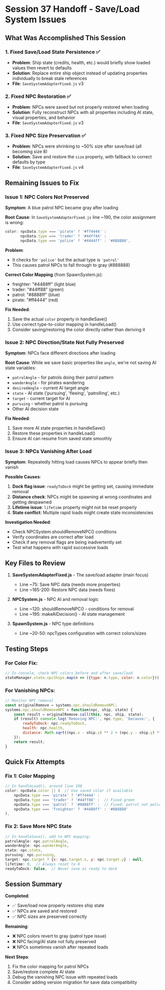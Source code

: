 # Session 37 Handoff - Save/Load System Issues

## What Was Accomplished This Session

### 1. Fixed Save/Load State Persistence ✅
- **Problem**: Ship state (credits, health, etc.) would briefly show loaded values then revert to defaults
- **Solution**: Replace entire ship object instead of updating properties individually to break stale references
- **File**: `SaveSystemAdapterFixed.js` v3

### 2. Fixed NPC Restoration ✅
- **Problem**: NPCs were saved but not properly restored when loading
- **Solution**: Fully reconstruct NPCs with all properties including AI state, visual properties, and behavior
- **File**: `SaveSystemAdapterFixed.js` v3

### 3. Fixed NPC Size Preservation ✅
- **Problem**: NPCs were shrinking to ~50% size after save/load (all becoming size 8)
- **Solution**: Save and restore the `size` property, with fallback to correct defaults by type
- **File**: `SaveSystemAdapterFixed.js` v4

## Remaining Issues to Fix

### Issue 1: NPC Colors Not Preserved
**Symptom**: A blue patrol NPC became gray after loading

**Root Cause**: In `SaveSystemAdapterFixed.js` line ~190, the color assignment is wrong:
```javascript
color: npcData.type === 'pirate' ? '#ff4444' : 
       npcData.type === 'trader' ? '#44ff44' : 
       npcData.type === 'police' ? '#4444ff' : '#888888',
```

**Problem**: 
- It checks for `'police'` but the actual type is `'patrol'`
- This causes patrol NPCs to fall through to gray (#888888)

**Correct Color Mapping** (from SpawnSystem.js):
- freighter: "#4488ff" (light blue)
- trader: "#44ff88" (green)
- patrol: "#8888ff" (blue)
- pirate: "#ff4444" (red)

**Fix Needed**:
1. Save the actual `color` property in handleSave()
2. Use correct type-to-color mapping in handleLoad()
3. Consider saving/restoring the color directly rather than deriving it

### Issue 2: NPC Direction/State Not Fully Preserved
**Symptom**: NPCs face different directions after loading

**Root Cause**: While we save basic properties like `angle`, we're not saving AI state variables:
- `patrolAngle` - for patrols doing their patrol pattern
- `wanderAngle` - for pirates wandering
- `desiredAngle` - current AI target angle
- `state` - AI state ('pursuing', 'fleeing', 'patrolling', etc.)
- `target` - current target for AI
- `pursuing` - whether patrol is pursuing
- Other AI decision state

**Fix Needed**:
1. Save more AI state properties in handleSave()
2. Restore these properties in handleLoad()
3. Ensure AI can resume from saved state smoothly

### Issue 3: NPCs Vanishing After Load
**Symptom**: Repeatedly hitting load causes NPCs to appear briefly then vanish

**Possible Causes**:
1. **Dock flag issue**: `readyToDock` might be getting set, causing immediate removal
2. **Distance check**: NPCs might be spawning at wrong coordinates and getting despawned
3. **Lifetime issue**: `lifetime` property might not be reset properly
4. **State conflict**: Multiple rapid loads might create state inconsistencies

**Investigation Needed**:
- Check NPCSystem.shouldRemoveNPC() conditions
- Verify coordinates are correct after load
- Check if any removal flags are being inadvertently set
- Test what happens with rapid successive loads

## Key Files to Review

1. **SaveSystemAdapterFixed.js** - The save/load adapter (main focus)
   - Line ~75: Save NPC data (needs more properties)
   - Line ~165-200: Restore NPC data (needs fixes)

2. **NPCSystem.js** - NPC AI and removal logic
   - Line ~120: shouldRemoveNPC() - conditions for removal
   - Line ~195: makeAIDecision() - AI state management

3. **SpawnSystem.js** - NPC type definitions
   - Line ~20-50: npcTypes configuration with correct colors/sizes

## Testing Steps

### For Color Fix:
```javascript
// In console, check NPC colors before and after save/load
stateManager.state.npcShips.map(n => ({type: n.type, color: n.color}))
```

### For Vanishing NPCs:
```javascript
// Monitor NPC removal
const originalRemove = systems.npc.shouldRemoveNPC;
systems.npc.shouldRemoveNPC = function(npc, ship, state) {
    const result = originalRemove.call(this, npc, ship, state);
    if (result) console.log('Removing NPC:', npc.type, 'because:', {
        readyToDock: npc.readyToDock,
        health: npc.health,
        distance: Math.sqrt((npc.x - ship.x) ** 2 + (npc.y - ship.y) ** 2)
    });
    return result;
}
```

## Quick Fix Attempts

### Fix 1: Color Mapping
```javascript
// In handleLoad(), around line 190
color: npcData.color || (  // Use saved color if available
    npcData.type === 'pirate' ? '#ff4444' : 
    npcData.type === 'trader' ? '#44ff88' :  // Fixed green
    npcData.type === 'patrol' ? '#8888ff' :  // Fixed: patrol not police
    npcData.type === 'freighter' ? '#4488ff' : '#888888'
),
```

### Fix 2: Save More NPC State
```javascript
// In handleSave(), add to NPC mapping:
patrolAngle: npc.patrolAngle,
wanderAngle: npc.wanderAngle,
state: npc.state,
pursuing: npc.pursuing,
target: npc.target ? {x: npc.target.x, y: npc.target.y} : null,
lifetime: 0,  // Always reset to 0
readyToDock: false,  // Never save as ready to dock
```

## Session Summary

**Completed**:
- ✅ Save/load now properly restores ship state
- ✅ NPCs are saved and restored
- ✅ NPC sizes are preserved correctly

**Remaining**:
- ❌ NPC colors revert to gray (patrol type issue)
- ❌ NPC facing/AI state not fully preserved
- ❌ NPCs sometimes vanish after repeated loads

**Next Steps**:
1. Fix the color mapping for patrol NPCs
2. Save/restore complete AI state
3. Debug the vanishing NPC issue with repeated loads
4. Consider adding version migration for save data compatibility